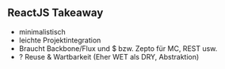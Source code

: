 ##  ReactJS Takeaway

- minimalistisch
- leichte Projektintegration
- Braucht Backbone/Flux und $ bzw. Zepto für MC, REST usw.
- ? Reuse & Wartbarkeit (Eher WET als DRY, Abstraktion)
